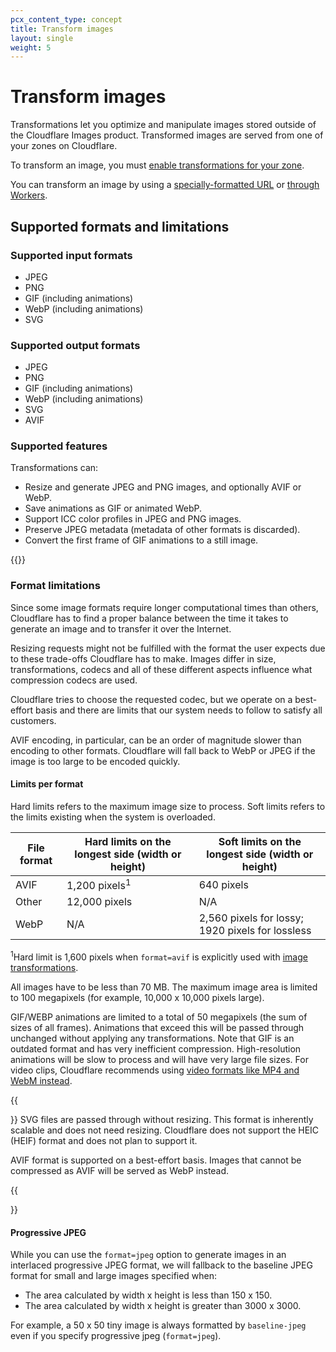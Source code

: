 ```yaml
---
pcx_content_type: concept
title: Transform images
layout: single
weight: 5
---
```


# Transform images

Transformations let you optimize and manipulate images stored outside of the Cloudflare Images product. Transformed images are served from one of your zones on Cloudflare.

To transform an image, you must [enable transformations for your zone](/images/get-started/#enable-transformations).

You can transform an image by using a [specially-formatted URL](/images/transform-images/transform-via-url/) or [through Workers](/images/transform-images/transform-via-workers/).

## Supported formats and limitations

### Supported input formats

* JPEG
* PNG
* GIF (including animations)
* WebP (including animations)
* SVG

### Supported output formats

* JPEG
* PNG
* GIF (including animations)
* WebP (including animations)
* SVG
* AVIF

### Supported features

Transformations can:

* Resize and generate JPEG and PNG images, and optionally AVIF or WebP.
* Save animations as GIF or animated WebP.
* Support ICC color profiles in JPEG and PNG images.
* Preserve JPEG metadata (metadata of other formats is discarded).
* Convert the first frame of GIF animations to a still image.

{{<render file="_svg.md">}}

### Format limitations

Since some image formats require longer computational times than others, Cloudflare has to find a proper balance between the time it takes to generate an image and to transfer it over the Internet.

Resizing requests might not be fulfilled with the format the user expects due to these trade-offs Cloudflare has to make. Images differ in size, transformations, codecs and all of these different aspects influence what compression codecs are used.

Cloudflare tries to choose the requested codec, but we operate on a best-effort basis and there are limits that our system needs to follow to satisfy all customers.

AVIF encoding, in particular, can be an order of magnitude slower than encoding to other formats. Cloudflare will fall back to WebP or JPEG if the image is too large to be encoded quickly.

#### Limits per format

Hard limits refers to the maximum image size to process. Soft limits refers to the limits existing when the system is overloaded.

File format  | Hard limits on the longest side (width or height) | Soft limits on the longest side (width or height)
------------ | ------------------------------------------------- | -------------------------------------------------
AVIF         | 1,200 pixels<sup>1</sup>    | 640 pixels
Other        | 12,000 pixels                                     | N/A
WebP         | N/A                                               | 2,560 pixels for lossy; 1920 pixels for lossless

<sup>1</sup>Hard limit is 1,600 pixels when `format=avif` is explicitly used with [image transformations](/images/transform-images/).

All images have to be less than 70 MB. The maximum image area is limited to 100 megapixels (for example, 10,000 x 10,000 pixels large).

GIF/WEBP animations are limited to a total of 50 megapixels (the sum of sizes of all frames). Animations that exceed this will be passed through unchanged without applying any transformations. Note that GIF is an outdated format and has very inefficient compression. High-resolution animations will be slow to process and will have very large file sizes. For video clips, Cloudflare recommends using [video formats like MP4 and WebM instead](/stream/).

{{<Aside type="warning" header="Important">}}
SVG files are passed through without resizing. This format is inherently scalable and does not need resizing. Cloudflare does not support the HEIC (HEIF) format and does not plan to support it.

AVIF format is supported on a best-effort basis. Images that cannot be compressed as AVIF will be served as WebP instead.

{{</Aside>}}

#### Progressive JPEG

While you can use the `format=jpeg` option to generate images in an interlaced progressive JPEG format, we will fallback to the baseline JPEG format for small and large images specified when:

* The area calculated by width x height is less than 150 x 150.
* The area calculated by width x height is greater than 3000 x 3000.

For example, a 50 x 50 tiny image is always formatted by `baseline-jpeg` even if you specify progressive jpeg (`format=jpeg`).
